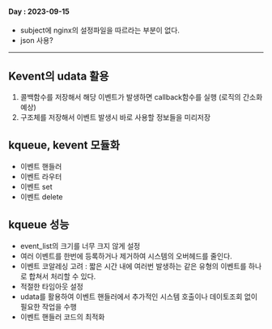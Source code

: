 #### Day : 2023-09-15
- subject에 nginx의 설정파일을 따르라는 부분이 없다.
- json 사용?

***
## Kevent의 udata 활용
1. 콜백함수를 저장해서 해당 이벤트가 발생하면 callback함수를 실행 (로직의 간소화 예상)
2. 구조체를 저장해서 이벤트 발생시 바로 사용할 정보들을 미리저장

## kqueue, kevent 모듈화
- 이벤트 핸들러
- 이벤트 라우터
- 이벤트 set
- 이벤트 delete

## kqueue 성능
- event_list의 크기를 너무 크지 않게 설정
- 여러 이벤트를 한번에 등록하거나 제거하여 시스템의 오버헤드를 줄인다.
- 이벤트 코알레싱 고려 : 짧은 시간 내에 여러번 발생하는 같은 유형의 이벤트를 하나로 합쳐서 처리할 수 있다.
- 적절한 타임아웃 설정
- udata를 활용하여 이벤트 핸들러에서 추가적인 시스템 호출이나 데이토조회 없이 필요한 작업을 수행
- 이벤트 핸들러 코드의 최적화
